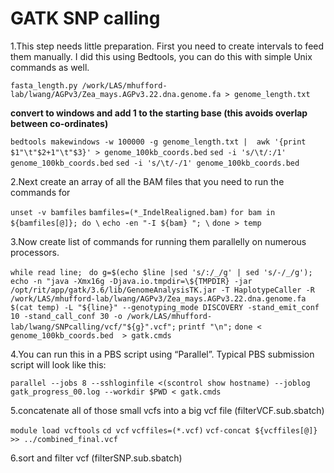 # GATK SNP calling

1.This step needs little preparation. First you need to create intervals to feed them manually. I did this using Bedtools, you can do this with simple Unix commands as well.

```fasta_length.py /work/LAS/mhufford-lab/lwang/AGPv3/Zea_mays.AGPv3.22.dna.genome.fa > genome_length.txt```

**convert to windows and add 1 to the starting base (this avoids overlap between co-ordinates)**

```bedtools makewindows -w 100000 -g genome_length.txt |  awk '{print $1"\t"$2+1"\t"$3}' > genome_100kb_coords.bed```
```sed -i 's/\t/:/1' genome_100kb_coords.bed```
```sed -i 's/\t/-/1' genome_100kb_coords.bed```

2.Next create an array of all the BAM files that you need to run the commands for

```unset -v bamfiles```
```bamfiles=(*_IndelRealigned.bam)```
```for bam in ${bamfiles[@]}; do \```
```echo -en "-I ${bam} "; \```
```done > temp```

3.Now create list of commands for running them parallelly on numerous processors.

```while read line; ```
```do g=$(echo $line |sed 's/:/_/g' | sed 's/-/_/g');``` 
```echo -n "java -Xmx16g -Djava.io.tmpdir=\${TMPDIR} -jar /opt/rit/app/gatk/3.6/lib/GenomeAnalysisTK.jar -T HaplotypeCaller -R /work/LAS/mhufford-lab/lwang/AGPv3/Zea_mays.AGPv3.22.dna.genome.fa $(cat temp) -L "${line}" --genotyping_mode DISCOVERY -stand_emit_conf 10 -stand_call_conf 30 -o /work/LAS/mhufford-lab/lwang/SNPcalling/vcf/"${g}".vcf";```
```printf "\n";```
```done < genome_100kb_coords.bed  > gatk.cmds```

4.You can run this in a PBS script using “Parallel”. Typical PBS submission script will look like this:
 
```parallel --jobs 8 --sshloginfile <(scontrol show hostname) --joblog gatk_progress_00.log --workdir $PWD < gatk.cmds```

5.concatenate all of those small vcfs into a big vcf file (filterVCF.sub.sbatch)

```module load vcftools```
```cd vcf```
```vcffiles=(*.vcf)```
```vcf-concat ${vcffiles[@]} >> ../combined_final.vcf```

6.sort and filter vcf (filterSNP.sub.sbatch)






